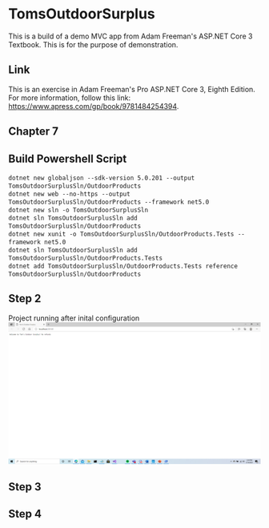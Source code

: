 # TomsOutdoorSurplus
This is a build of a demo MVC app from Adam Freeman's ASP.NET Core 3 Textbook. This is for the purpose of demonstration.

## Link
This is an exercise in Adam Freeman's Pro ASP.NET Core 3, Eighth Edition. For more information, follow this link: https://www.apress.com/gp/book/9781484254394.

## Chapter 7
## Build Powershell Script

```
dotnet new globaljson --sdk-version 5.0.201 --output TomsOutdoorSurplusSln/OutdoorProducts
dotnet new web --no-https --output TomsOutdoorSurplusSln/OutdoorProducts --framework net5.0
dotnet new sln -o TomsOutdoorSurplusSln
dotnet sln TomsOutdoorSurplusSln add TomsOutdoorSurplusSln/OutdoorProducts
dotnet new xunit -o TomsOutdoorSurplusSln/OutdoorProducts.Tests --framework net5.0
dotnet sln TomsOutdoorSurplusSln add TomsOutdoorSurplusSln/OutdoorProducts.Tests 
dotnet add TomsOutdoorSurplusSln/OutdoorProducts.Tests reference TomsOutdoorSurplusSln/OutdoorProducts
```
## Step 2 
Project running after inital configuration
![image](https://github.com/MetelBrand/TomsOutdoorSurplus/blob/master/Images/sportsStore1.png)
## Step 3

## Step 4
